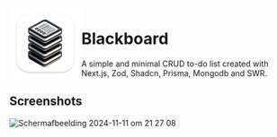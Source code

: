 <img width="128px" src="public/blackboard_logo.png" alt="Logo" align="left" />

# Blackboard

A simple and minimal CRUD to-do list created with Next.js, Zod, Shadcn, Prisma, Mongodb and SWR.

## Screenshots

<img width="1822" alt="Scherm­afbeelding 2024-11-11 om 21 27 08" src="https://github.com/user-attachments/assets/ebe00873-f24f-495a-b101-6af644547f9c">
